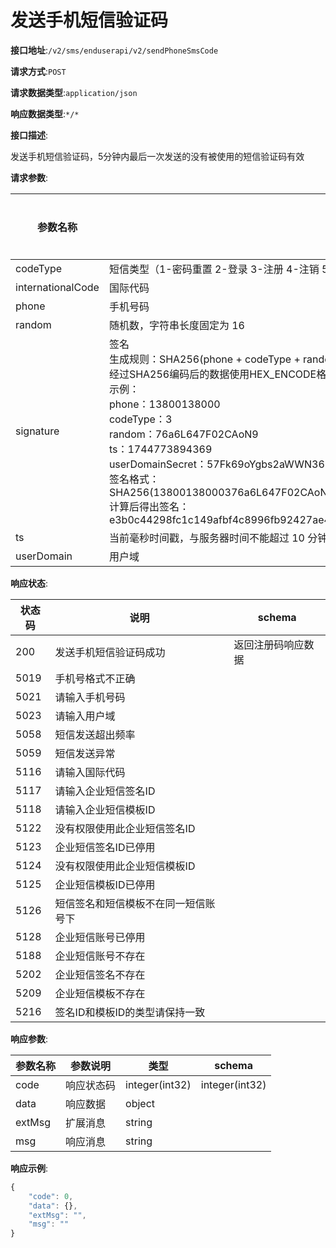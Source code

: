 # 发送手机短信验证码


**接口地址**:`/v2/sms/enduserapi/v2/sendPhoneSmsCode`


**请求方式**:`POST`


**请求数据类型**:`application/json`


**响应数据类型**:`*/*`


**接口描述**:<p>发送手机短信验证码，5分钟内最后一次发送的没有被使用的短信验证码有效</p>


**请求参数**:


| 参数名称          | 参数说明                                                     | 请求类型 | 是否必须 | 数据类型       | schema |
| ----------------- | ------------------------------------------------------------ | -------- | -------- | -------------- | ------ |
| codeType          | 短信类型（1-密码重置 2-登录 3-注册 4-注销 5-添加推送人）     | query    | true     | integer(int32) |        |
| internationalCode | 国际代码                                                     | query    | true     | string         |        |
| phone             | 手机号码                                                     | query    | true     | string         |        |
| random            | 随机数，字符串长度固定为 16                                  | query    | true     | string         |        |
| signature         | 签名<br/>生成规则：SHA256(phone + codeType + random + ts + userDomainSecret)<br/>经过SHA256编码后的数据使用HEX_ENCODE格式。<br/>示例：<br/>phone：13800138000<br/>codeType：3<br/>random：76a6L647F02CAoN9<br/>ts：1744773894369<br/>userDomainSecret：57Fk69oYgbs2aWWN362NtZwYB2RqKNqQ7yZESnF5VM33<br/>签名格式：<br/>SHA256(13800138000376a6L647F02CAoN9174477389436957Fk69oYgbs2aWWN362NtZwYB2RqKNqQ7yZESnF5VM33)<br/>计算后得出签名：<br/>e3b0c44298fc1c149afbf4c8996fb92427ae41e4649b934ca495991b7852b855 | query    | true     | string         |        |
| ts                | 当前毫秒时间戳，与服务器时间不能超过 10 分钟                 | query    | true     | integer(int64) |        |
| userDomain        | 用户域                                                       | query    | true     | string         |        |


**响应状态**:


| 状态码 | 说明                                 | schema             |
| ------ | ------------------------------------ | ------------------ |
| 200    | 发送手机短信验证码成功               | 返回注册码响应数据 |
| 5019   | 手机号格式不正确                     |                    |
| 5021   | 请输入手机号码                       |                    |
| 5023   | 请输入用户域                         |                    |
| 5058   | 短信发送超出频率                     |                    |
| 5059   | 短信发送异常                         |                    |
| 5116   | 请输入国际代码                       |                    |
| 5117   | 请输入企业短信签名ID                 |                    |
| 5118   | 请输入企业短信模板ID                 |                    |
| 5122   | 没有权限使用此企业短信签名ID         |                    |
| 5123   | 企业短信签名ID已停用                 |                    |
| 5124   | 没有权限使用此企业短信模板ID         |                    |
| 5125   | 企业短信模板ID已停用                 |                    |
| 5126   | 短信签名和短信模板不在同一短信账号下 |                    |
| 5128   | 企业短信账号已停用                   |                    |
| 5188   | 企业短信账号不存在                   |                    |
| 5202   | 企业短信签名不存在                   |                    |
| 5209   | 企业短信模板不存在                   |                    |
| 5216   | 签名ID和模板ID的类型请保持一致       |                    |


**响应参数**:


| 参数名称 | 参数说明   | 类型           | schema         |
| -------- | ---------- | -------------- | -------------- |
| code     | 响应状态码 | integer(int32) | integer(int32) |
| data     | 响应数据   | object         |                |
| extMsg   | 扩展消息   | string         |                |
| msg      | 响应消息   | string         |                |


**响应示例**:
```javascript
{
	"code": 0,
	"data": {},
	"extMsg": "",
	"msg": ""
}
```

